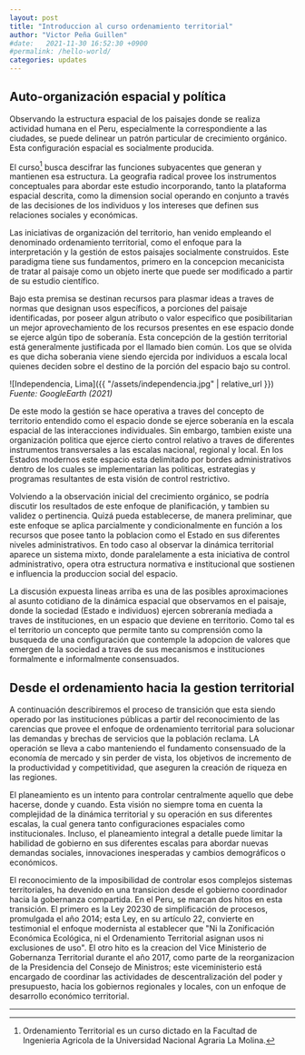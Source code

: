 ```yaml
---
layout: post
title: "Introduccion al curso ordenamiento territorial"
author: "Victor Peña Guillen"
#date:   2021-11-30 16:52:30 +0900
#permalink: /hello-world/
categories: updates
---
```


## Auto-organización espacial y política

Observando la estructura espacial de los paisajes donde se realiza actividad humana en el Peru, especialmente la correspondiente a las ciudades, se puede delinear un patrón particular de crecimiento orgánico. Esta configuración espacial es socialmente producida.

El curso[^1] busca descifrar las funciones subyacentes que generan y mantienen esa estructura.
La geografia radical provee los instrumentos conceptuales para abordar este estudio incorporando, tanto la plataforma espacial descrita, como la dimension social operando en conjunto a través de las decisiones de los individuos y los intereses que definen sus relaciones sociales y económicas.

Las iniciativas de organización del territorio, han venido empleando el denominado ordenamiento territorial, como el enfoque para la interpretación y la gestión de estos paisajes socialmente construidos. Este paradigma tiene sus fundamentos, primero en la concepcion mecanicista de tratar al paisaje como un objeto inerte que puede ser modificado a partir de su estudio científico.

Bajo esta premisa se destinan recursos para plasmar ideas a traves de normas que designan usos específicos, a porciones del paisaje identificadas, por poseer algun atributo o valor especifico que posibilitarian un mejor aprovechamiento de los recursos presentes en ese espacio donde se ejerce algún tipo de soberanía. Esta concepción de la gestión territorial está generalmente justificada por el llamado bien común. Los que se olvida es que dicha soberania viene siendo ejercida por individuos a escala local quienes deciden sobre el destino de la porción del espacio bajo su control.

![Independencia, Lima]({{ "/assets/independencia.jpg" | relative_url }})
*Fuente: GoogleEarth (2021)*

De este modo la gestión se hace operativa a traves del concepto de territorio entendido como el espacio donde se ejerce soberanía en la escala espacial de las interacciones individuales. Sin embargo, tambien existe una organización politica que ejerce cierto control relativo a traves de diferentes instrumentos transversales a las escalas nacional, regional y local. En los Estados modernos este espacio esta delimitado por bordes administrativos dentro de los cuales se implementarian las politicas, estrategias y programas resultantes de esta visión de control restrictivo.

Volviendo a la observación inicial del crecimiento orgánico, se podría discutir los resultados de este enfoque de planificación, y tambien su validez o pertinencia. Quizá pueda establecerse, de manera preliminar, que este enfoque se aplica parcialmente y condicionalmente en función a los recursos que posee tanto la poblacion como el Estado en sus diferentes niveles administrativos. En todo caso al observar la dinámica territorial aparece un sistema mixto, donde paralelamente a esta iniciativa de control administrativo, opera otra estructura normativa e institucional que sostienen e influencia la produccion social del espacio.

La discusión expuesta lineas arriba es una de las posibles aproximaciones al asunto cotidiano de la dinámica espacial que observamos en el paisaje, donde la sociedad (Estado e individuos) ejercen sobreranía mediada a traves de instituciones, en un espacio que deviene en territorio. Como tal es el territorio un concepto que permite tanto su comprensión como la busqueda de una configuración que contemple la adopcion de valores que emergen de la sociedad a traves de sus mecanismos e instituciones formalmente e informalmente consensuados.

## Desde el ordenamiento hacia la gestion territorial

A continuación describiremos el proceso de transición que esta siendo operado por las instituciones públicas a partir del reconocimiento de las carencias que provee el enfoque de ordenamiento territorial para solucionar las demandas y brechas de servicios que la población reclama. LA operación se lleva a cabo manteniendo el fundamento consensuado de la economía de mercado y sin perder de vista, los objetivos de incremento de la productividad y competitividad, que aseguren la creación de riqueza en las regiones.

El planeamiento es un intento para controlar centralmente aquello que debe hacerse, donde y cuando. Esta visión no siempre toma en cuenta la complejidad de la dinámica territorial y su operación en sus diferentes escalas, la cual genera tanto configuraciones espaciales como institucionales. Incluso, el planeamiento integral a detalle puede limitar la habilidad de gobierno en sus diferentes escalas para abordar nuevas demandas sociales, innovaciones inesperadas y cambios demográficos o económicos.

El reconocimiento de la imposibilidad de controlar esos complejos sistemas territoriales, ha devenido en una transicion desde el gobierno coordinador hacia la gobernanza compartida. En el Peru, se marcan dos hitos en esta transición. El primero es la Ley 20230 de simplificación de procesos, promulgada el año 2014; esta Ley, en su artículo 22, convierte en testimonial el enfoque modernista al establecer que "Ni la Zonificación Económica Ecológica, ni el Ordenamiento Territorial asignan usos ni exclusiones de uso". El otro hito es la creacion del Vice Ministerio de Gobernanza Territorial durante el año 2017, como parte de la reorganizacion de la Presidencia del Consejo de Ministros; este viceministerio está encargado de coordinar las actividades de descentralización del poder y presupuesto, hacia los gobiernos regionales y locales, con un enfoque de desarrollo económico territorial.

---

[^1]: Ordenamiento Territorial es un curso dictado en la Facultad de Ingenieria Agricola de la Universidad Nacional Agraria La Molina.
